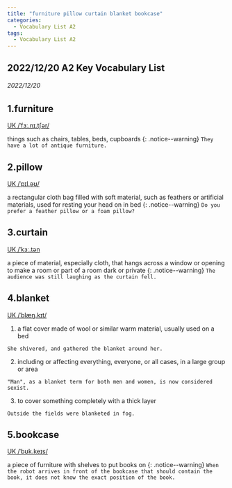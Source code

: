 ```yaml
---
title: "furniture pillow curtain blanket bookcase"
categories:
  - Vocabulary List A2
tags:
  - Vocabulary List A2
---
```

## 2022/12/20 A2 Key Vocabulary List 

###### 2022/12/20
## 1.furniture &nbsp;&nbsp;&nbsp;&nbsp;&nbsp;&nbsp;     
[UK  /ˈfɜː.nɪ.tʃər/](https://dictionary.cambridge.org/zht/%E8%A9%9E%E5%85%B8/%E8%8B%B1%E8%AA%9E-%E6%BC%A2%E8%AA%9E-%E7%B9%81%E9%AB%94/furniture)

things such as chairs, tables, beds, cupboards
{: .notice--warning}
`They have a lot of antique furniture.` 


<!---------------------------------------------------------->


## 2.pillow &nbsp;&nbsp;&nbsp;&nbsp;&nbsp;&nbsp;     

[UK  /ˈpɪl.əʊ/](https://dictionary.cambridge.org/zht/%E8%A9%9E%E5%85%B8/%E8%8B%B1%E8%AA%9E-%E6%BC%A2%E8%AA%9E-%E7%B9%81%E9%AB%94/pillow)

a rectangular cloth bag filled with soft material, such as feathers or artificial materials, used for resting your head on in bed
{: .notice--warning}
`Do you prefer a feather pillow or a foam pillow?` 


<!---------------------------------------------------------->


## 3.curtain &nbsp;&nbsp;&nbsp;&nbsp;&nbsp;&nbsp;     

[UK  /ˈkɜː.tən](https://dictionary.cambridge.org/zht/%E8%A9%9E%E5%85%B8/%E8%8B%B1%E8%AA%9E-%E6%BC%A2%E8%AA%9E-%E7%B9%81%E9%AB%94/curtain)

a piece of material, especially cloth, that hangs across a window or opening to make a room or part of a room dark or private
{: .notice--warning}
`The audience was still laughing as the curtain fell.` 


<!---------------------------------------------------------->


## 4.blanket &nbsp;&nbsp;&nbsp;&nbsp;&nbsp;&nbsp;     

[UK  /ˈblæŋ.kɪt/](https://dictionary.cambridge.org/zht/%E8%A9%9E%E5%85%B8/%E8%8B%B1%E8%AA%9E-%E6%BC%A2%E8%AA%9E-%E7%B9%81%E9%AB%94/blanket)

1. a flat cover made of wool or similar warm material, usually used on a bed

`She shivered, and gathered the blanket around her.`

2. including or affecting everything, everyone, or all cases, in a large group or area

`"Man", as a blanket term for both men and women, is now considered sexist.`

3. to cover something completely with a thick layer

<!-- {: .notice--warning} -->
`Outside the fields were blanketed in fog.` 


<!---------------------------------------------------------->


## 5.bookcase &nbsp;&nbsp;&nbsp;&nbsp;&nbsp;&nbsp;     

[UK  /ˈbʊk.keɪs/](https://dictionary.cambridge.org/zht/%E8%A9%9E%E5%85%B8/%E8%8B%B1%E8%AA%9E-%E6%BC%A2%E8%AA%9E-%E7%B9%81%E9%AB%94/bookcase)

a piece of furniture with shelves to put books on
{: .notice--warning}
`When the robot arrives in front of the bookcase that should contain the book, it does not know the exact position of the book.` 


<!---------------------------------------------------------->
